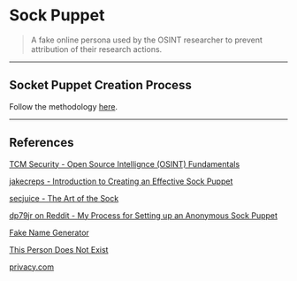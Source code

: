 # Sock Puppet

> A fake online persona used by the OSINT researcher to prevent attribution of their research actions.

---

## Socket Puppet Creation Process

Follow the methodology [here](https://www.reddit.com/r/OSINT/comments/dp70jr/my_process_for_setting_up_anonymous_sockpuppet/).

---

## References

[TCM Security - Open Source Intellignce (OSINT) Fundamentals](https://academy.tcm-sec.com/p/osint-fundamentals)

[jakecreps - Introduction to Creating an Effective Sock Puppet](https://web.archive.org/web/20210307173507/https://jakecreps.com/sock-puppets/)

[secjuice - The Art of the Sock](https://www.secjuice.com/the-art-of-the-sock-osint-humint/)

[dp79jr on Reddit - My Process for Setting up an Anonymous Sock Puppet](https://www.reddit.com/r/OSINT/comments/dp70jr/my_process_for_setting_up_anonymous_sockpuppet/)

[Fake Name Generator](https://www.fakenamegenerator.com/)

[This Person Does Not Exist](https://www.thispersondoesnotexist.com/)

[privacy.com](https://privacy.com/join/LADFC)
